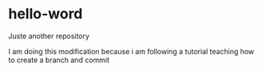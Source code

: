 # hello-word
Juste another repository

I am doing this modification because i am following a tutorial teaching how to create a branch and commit
